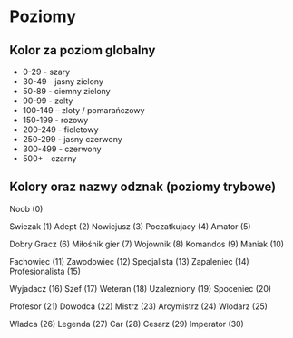 # Poziomy

## Kolor za poziom globalny

- 0-29 - szary
- 30-49 - jasny zielony
- 50-89 - ciemny zielony
- 90-99 - zolty
- 100-149 – zloty / pomarańczowy
- 150-199 - rozowy
- 200-249 - fioletowy
- 250-299 - jasny czerwony
- 300-499 - czerwony
- 500+ - czarny

 ## Kolory oraz nazwy odznak (poziomy trybowe)

Noob (0)

Swiezak (1)
Adept (2)
Nowicjusz (3)
Poczatkujacy (4)
Amator (5)

Dobry Gracz (6)
Miłośnik gier (7)
Wojownik (8)
Komandos (9)
Maniak (10)

Fachowiec (11)
Zawodowiec (12)
Specjalista (13)
Zapaleniec (14)
Profesjonalista (15)

Wyjadacz (16)
Szef (17)
Weteran (18)
Uzalezniony (19)
Spoceniec (20)
 
Profesor (21)
Dowodca (22)
Mistrz (23)
Arcymistrz (24)
Wlodarz (25)

Wladca (26)
Legenda (27)
Car (28)
Cesarz (29)
Imperator (30)
